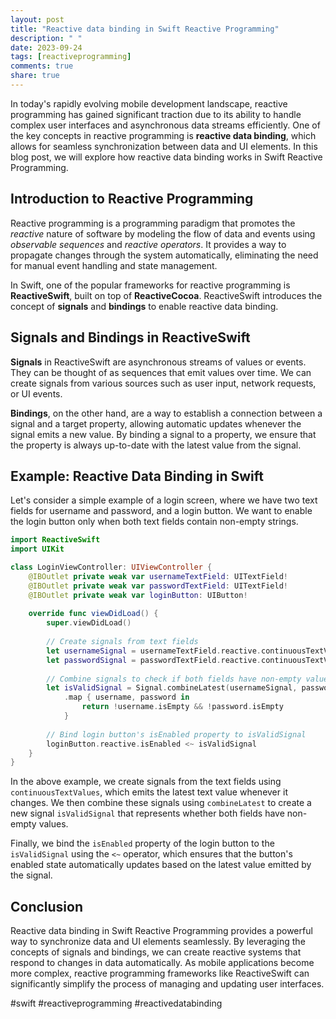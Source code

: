 ```yaml
---
layout: post
title: "Reactive data binding in Swift Reactive Programming"
description: " "
date: 2023-09-24
tags: [reactiveprogramming]
comments: true
share: true
---
```


In today's rapidly evolving mobile development landscape, reactive programming has gained significant traction due to its ability to handle complex user interfaces and asynchronous data streams efficiently. One of the key concepts in reactive programming is **reactive data binding**, which allows for seamless synchronization between data and UI elements. In this blog post, we will explore how reactive data binding works in Swift Reactive Programming.

## Introduction to Reactive Programming

Reactive programming is a programming paradigm that promotes the *reactive* nature of software by modeling the flow of data and events using *observable sequences* and *reactive operators*. It provides a way to propagate changes through the system automatically, eliminating the need for manual event handling and state management.

In Swift, one of the popular frameworks for reactive programming is **ReactiveSwift**, built on top of **ReactiveCocoa**. ReactiveSwift introduces the concept of **signals** and **bindings** to enable reactive data binding.

## Signals and Bindings in ReactiveSwift

**Signals** in ReactiveSwift are asynchronous streams of values or events. They can be thought of as sequences that emit values over time. We can create signals from various sources such as user input, network requests, or UI events.

**Bindings**, on the other hand, are a way to establish a connection between a signal and a target property, allowing automatic updates whenever the signal emits a new value. By binding a signal to a property, we ensure that the property is always up-to-date with the latest value from the signal.

## Example: Reactive Data Binding in Swift

Let's consider a simple example of a login screen, where we have two text fields for username and password, and a login button. We want to enable the login button only when both text fields contain non-empty strings.

```swift
import ReactiveSwift
import UIKit

class LoginViewController: UIViewController {
    @IBOutlet private weak var usernameTextField: UITextField!
    @IBOutlet private weak var passwordTextField: UITextField!
    @IBOutlet private weak var loginButton: UIButton!
    
    override func viewDidLoad() {
        super.viewDidLoad()
        
        // Create signals from text fields
        let usernameSignal = usernameTextField.reactive.continuousTextValues.map { $0 ?? "" }
        let passwordSignal = passwordTextField.reactive.continuousTextValues.map { $0 ?? "" }
        
        // Combine signals to check if both fields have non-empty values
        let isValidSignal = Signal.combineLatest(usernameSignal, passwordSignal)
            .map { username, password in
                return !username.isEmpty && !password.isEmpty
            }
        
        // Bind login button's isEnabled property to isValidSignal
        loginButton.reactive.isEnabled <~ isValidSignal
    }
}
```

In the above example, we create signals from the text fields using `continuousTextValues`, which emits the latest text value whenever it changes. We then combine these signals using `combineLatest` to create a new signal `isValidSignal` that represents whether both fields have non-empty values.

Finally, we bind the `isEnabled` property of the login button to the `isValidSignal` using the `<~` operator, which ensures that the button's enabled state automatically updates based on the latest value emitted by the signal.

## Conclusion

Reactive data binding in Swift Reactive Programming provides a powerful way to synchronize data and UI elements seamlessly. By leveraging the concepts of signals and bindings, we can create reactive systems that respond to changes in data automatically. As mobile applications become more complex, reactive programming frameworks like ReactiveSwift can significantly simplify the process of managing and updating user interfaces.

#swift #reactiveprogramming #reactivedatabinding